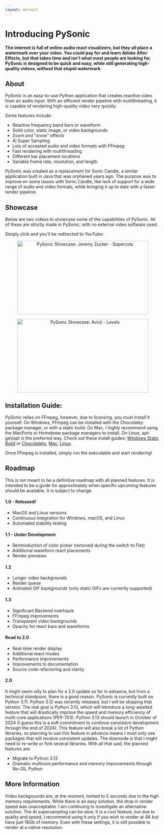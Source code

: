 ```yaml
---
layout: default
---
```


# Introducing PySonic

**The internet is full of online audio react visualizers, but they all place a  watermark over your video. You could pay for and learn Adobe After Effects, but that takes time and isn't what most people are looking for. PySonic is designed to be quick and easy, while still generating high-quality videos, without that stupid watermark.**

## About

PySonic is an easy-to-use Python application that creates reactive video from an audio input. With an efficient render pipeline with multithreading, it is capable of rendering high-quality video very quickly. 

Some features include:

- Reactive frequency band bars or waveform
- Solid color, static image, or video backgrounds
- Zoom and "snow" effects
- AI Super Sampling
- Lots of accepted audio and video formats with FFmpeg
- Fast rendering with multithreading
- Different bar placement locations
- Variable frame rate, resolution, and length

PySonic was created as a replacement for Sonic Candle, a similar application built in Java that was orphaned years ago. The purpose was to improve on some issues with Sonic Candle, like lack of support for a wide range of audio and video formats, while bringing it up to date with a faster render pipeline.

## Showcase

Below are two videos to showcase some of the capabilities of PySonic. All of these are strictly made in PySonic, with no external video software used.

Simply click and you'll be redirected to YouTube:

<div style="text-align: center;">

  <a href="http://www.youtube.com/watch?feature=player_embedded&v=DYgUEoXwa1Q
  " target="_blank"><img src="http://img.youtube.com/vi/DYgUEoXwa1Q/0.jpg" 
  alt="PySonic Showcase: Jeremy Zucker - Supercuts" width="427" height="240"/></a>

  <a href="http://www.youtube.com/watch?feature=player_embedded&v=39qQJ664yg8
  " target="_blank"><img src="http://img.youtube.com/vi/39qQJ664yg8/0.jpg" 
  alt="PySonic Showcase: Avicii - Levels" width="427" height="240"/></a>

</div>

## Installation Guide:
PySonic relies on FFmpeg, however, due to licensing, you must install it yourself. On Windows, FFmpeg can be installed with the Chocolatey package manager, or with a static build. On Mac, I highly recommend using the MacPorts or Homebrew package managers to install. On Linux, apt-get/apt is the preferred way. Check out these install guides: [Windows Static Build](https://phoenixnap.com/kb/ffmpeg-windows) or [Chocolatety](https://community.chocolatey.org/packages/ffmpeg-shared), [Mac](https://phoenixnap.com/kb/ffmpeg-mac), [Linux](https://www.hostinger.com/tutorials/how-to-install-ffmpeg). 

Once FFmpeg is installed, simply run the executable and start rendering!

## Roadmap

This is not meant to be a definitive roadmap with all planned features. It is intended to be a guide for approximately when specific upcoming features should be available. It is subject to change.

#### 1.0 - Released!

- MacOS and Linux versions
- Continuous integration for Windows, macOS, and Linux
- Automated stability testing

#### 1.1 - Under Development

- Reintroduction of color picker (removed during the switch to Flet)
- Additional waveform react placements
- Render previews

#### 1.2

- Longer video backgrounds
- Render queue
- Animated GIF backgrounds (only static GIFs are currently supported)

#### 1.3
- Significant Backend overhauls
- FFmpeg improvements
- Transparent video backgrounds
- Opacity for react bars and waveforms

#### Road to 2.0

- Real-time render display
- Additional react modes
- Performance improvements
- Improvements to documentation
- Source code refactoring and clarity

#### 2.0
It might seem silly to plan for a 2.0 update so far in advance, but from a technical standpoint, there is a good reason. PySonic is currently built on Python 3.11. Python 3.12 was recently released, but I will be skipping that version. The real goal is Python 3.13, which will introduce a long-awaited feature that will drastically improve the speed and memory efficiency of multi-core applications (PEP-703). Python 3.13 should launch in October of 2024 (I guess this is a soft commitment to continue consistent development through the end of 2024). This feature will also break a lot of Python libraries, so planning to use this feature in advance means I must only use packages that will receive consistent updates. The downside is that I might need to re-write or fork several libraries. With all that said, the planned features are:

- Migrate to Python 3.13
- Dramatic multicore performance and memory improvements through No-GIL Python

## More Information
Video backgrounds are, at the moment, limited to 5 seconds due to the high memory requirements. While there is an easy solution, the drop in render speed was unacceptable. I am continuing to investigate an alternative solution. The AI supersampling can be slow. It is a cool feature, but due to quality and speed, I recommend using it only if you wish to render at 4K but have just 16Gb of memory. Even with these settings, it is still possible to render at a native resolution.
